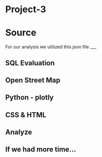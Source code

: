 # Project-3

# Source

For our analysis we utilized this json file ___

## SQL Evaluation 


## Open Street Map
    

## Python - plotly


## CSS & HTML



## Analyze



## If we had more time...


